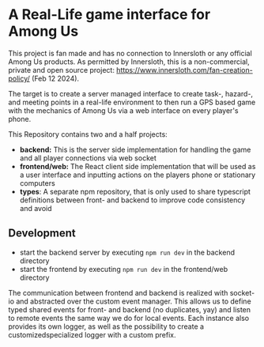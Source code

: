 # A Real-Life game interface for Among Us
This project is fan made and has no connection to Innersloth or any official Among Us products. 
As permitted by Innersloth, this is a non-commercial, private and open source project: https://www.innersloth.com/fan-creation-policy/ (Feb 12 2024).

The target is to create a server managed interface to create task-, hazard-, and meeting points in a real-life environment
to then run a GPS based game with the mechanics of Among Us via a web interface on every player's phone.

This Repository contains two and a half projects:
- **backend:** This is the server side implementation for handling the game and all player connections via web socket
- **frontend/web:** The React client side implementation that will be used as a user interface and inputting actions on the players phone or stationary computers
- **types**: A separate npm repository, that is only used to share typescript definitions between front- and backend to improve code consistency and avoid


## Development
- start the backend server by executing `npm run dev` in the backend directory
- start the frontend by executing `npm run dev` in the frontend/web directory

The communication between frontend and backend is realized with socket-io and abstracted over the custom event manager. This allows us to define typed shared events for front-
and backend (no duplicates, yay) and listen to remote events the same way we do for local events.
Each instance also provides its own logger, as well as the possibility to create a customizedspecialized logger with a custom prefix. 

